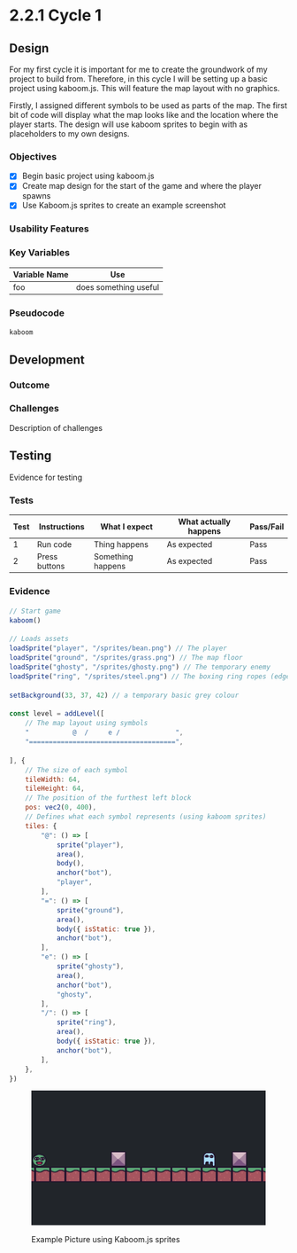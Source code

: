 # 2.2.1 Cycle 1

## Design

For my first cycle it is important for me to create the groundwork of my project to build from. Therefore, in this cycle I will be setting up a basic project using kaboom.js. This will feature the map layout with no graphics.

Firstly, I assigned different symbols to be used as parts of the map. The first bit of code will display  what the map looks like and the location where the player starts. The design will use kaboom sprites to begin with as placeholders to my own designs.

### Objectives

* [x] Begin basic project using kaboom.js
* [x] Create map design for the start of the game and where the player spawns
* [x] Use Kaboom.js sprites to create an example screenshot

### Usability Features

### Key Variables

| Variable Name | Use                   |
| ------------- | --------------------- |
| foo           | does something useful |

### Pseudocode

```
kaboom
```

## Development

### Outcome

### Challenges

Description of challenges

## Testing

Evidence for testing

### Tests

| Test | Instructions  | What I expect     | What actually happens | Pass/Fail |
| ---- | ------------- | ----------------- | --------------------- | --------- |
| 1    | Run code      | Thing happens     | As expected           | Pass      |
| 2    | Press buttons | Something happens | As expected           | Pass      |

### Evidence

```javascript
// Start game
kaboom()

// Loads assets
loadSprite("player", "/sprites/bean.png") // The player
loadSprite("ground", "/sprites/grass.png") // The map floor
loadSprite("ghosty", "/sprites/ghosty.png") // The temporary enemy
loadSprite("ring", "/sprites/steel.png") // The boxing ring ropes (edges)

setBackground(33, 37, 42) // a temporary basic grey colour

const level = addLevel([
	// The map layout using symbols
	"           @  /     e /              ",
	"=====================================",

], {
	// The size of each symbol
	tileWidth: 64,
	tileHeight: 64,
	// The position of the furthest left block
	pos: vec2(0, 400),
	// Defines what each symbol represents (using kaboom sprites)
	tiles: {
		"@": () => [
			sprite("player"),
			area(),
			body(),
			anchor("bot"),
			"player",
		],
		"=": () => [
			sprite("ground"),
			area(),
			body({ isStatic: true }),
			anchor("bot"),
		],
		"e": () => [
			sprite("ghosty"),
			area(),
			anchor("bot"),
			"ghosty",
		],
		"/": () => [
			sprite("ring"),
			area(),
			body({ isStatic: true }),
			anchor("bot"),
		],
	},
})
```

<figure><img src="../.gitbook/assets/image (4).png" alt=""><figcaption><p>Example Picture using Kaboom.js sprites</p></figcaption></figure>
